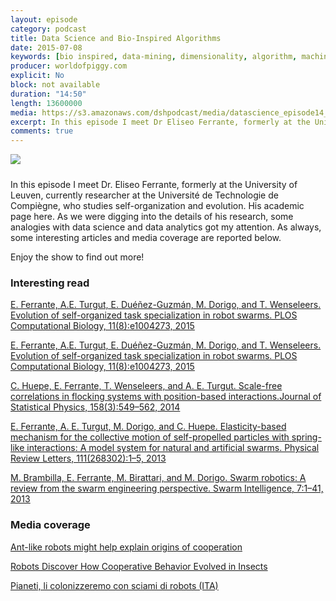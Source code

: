 ```yaml
---
layout: episode
category: podcast
title: Data Science and Bio-Inspired Algorithms
date: 2015-07-08
keywords: [bio inspired, data-mining, dimensionality, algorithm, machine learning,robot]
producer: worldofpiggy.com
explicit: No
block: not available
duration: "14:50"
length: 13600000
media: https://s3.amazonaws.com/dshpodcast/media/datascience_episode14_swarm_intelligence.mp3
excerpt: In this episode I meet Dr Eliseo Ferrante, formerly at the University of Leuven, currently researcher at the Université de Technologie de Compiègne, who studies self-organization and evolution. 
comments: true
---
```




<img src="https://s3.amazonaws.com/dshpodcast/media/cover.jpg" />

<div style="height:10px; width:100%; clear:both;"></div>



In this episode I meet Dr. Eliseo Ferrante, formerly at the University of Leuven, currently researcher at the Université de Technologie de Compiègne, who studies self-organization and evolution. His academic page here. 
As we were digging into the details of his research, some analogies with data science and data analytics got my attention. 
As always, some interesting articles and media coverage are reported below.

Enjoy the show to find out more!


### Interesting read

[E. Ferrante, A.E. Turgut, E. Duéñez-Guzmán, M. Dorigo, and T. Wenseleers. Evolution of self-organized task specialization in robot swarms. PLOS Computational Biology, 11(8):e1004273, 2015](http://journals.plos.org/ploscompbiol/article?id=10.1371/journal.pcbi.1004273)


[E. Ferrante, A.E. Turgut, E. Duéñez-Guzmán, M. Dorigo, and T. Wenseleers. Evolution of self-organized task specialization in robot swarms. PLOS Computational Biology, 11(8):e1004273, 2015](http://journals.plos.org/ploscompbiol/article?id=10.1371/journal.pcbi.1004273)


[C. Huepe, E. Ferrante, T. Wenseleers, and A. E. Turgut. Scale-free correlations in flocking systems with position-based interactions.Journal of Statistical Physics, 158(3):549–562, 2014](http://link.springer.com/article/10.1007%2Fs10955-014-1114-8)

[E. Ferrante, A. E. Turgut, M. Dorigo, and C. Huepe. Elasticity-based mechanism for the collective motion of self-propelled particles with spring-like interactions: A model system for natural and artificial swarms. Physical Review Letters, 111(268302):1–5, 2013](http://journals.aps.org/prl/abstract/10.1103/PhysRevLett.111.268302)

[M. Brambilla, E. Ferrante, M. Birattari, and M. Dorigo. Swarm robotics: A review from the swarm engineering perspective. Swarm Intelligence, 7:1–41, 2013](http://link.springer.com/article/10.1007%2Fs11721-012-0075-2)


 
### Media coverage

[Ant-like robots might help explain origins of cooperation](http://www.sciencemag.org/news/2015/08/antlike-robots-might-help-explain-origins-cooperation)

[Robots Discover How Cooperative Behavior Evolved in Insects](http://spectrum.ieee.org/automaton/robotics/robotics-software/robots-discover-how-cooperative-behavior-evolved-in-insects?utm_source=feedburner-robotics&utm_medium=feed&utm_campaign=Feed%3A+IeeeSpectrumRobotics+%28IEEE+Spectrum%3A+Robotics%29)

[Pianeti, li colonizzeremo con sciami di robots (ITA)](http://www.repubblica.it/scienze/2015/08/07/news/pianeti_li_colonizzeremo_com_sciami_di_robot-120582680/)




